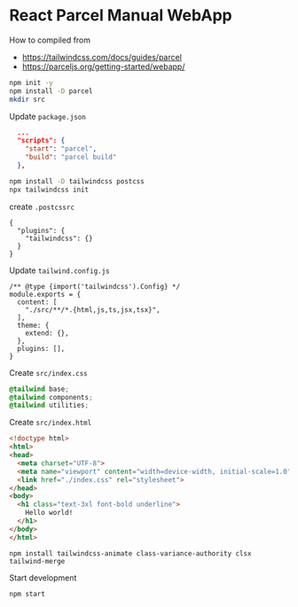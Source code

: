 # React Parcel Manual WebApp

How to compiled from
* https://tailwindcss.com/docs/guides/parcel
* https://parceljs.org/getting-started/webapp/

```sh
npm init -y
npm install -D parcel
mkdir src
```

Update `package.json`
```json
  ...
  "scripts": {
    "start": "parcel",
    "build": "parcel build"
  },
```

```sh
npm install -D tailwindcss postcss
npx tailwindcss init
```

create `.postcssrc`
```
{
  "plugins": {
    "tailwindcss": {}
  }
}
```

Update `tailwind.config.js`

```
/** @type {import('tailwindcss').Config} */
module.exports = {
  content: [
    "./src/**/*.{html,js,ts,jsx,tsx}",
  ],
  theme: {
    extend: {},
  },
  plugins: [],
}
```

Create `src/index.css`

```css
@tailwind base;
@tailwind components;
@tailwind utilities;
```

Create `src/index.html`

```html
<!doctype html>
<html>
<head>
  <meta charset="UTF-8">
  <meta name="viewport" content="width=device-width, initial-scale=1.0">
  <link href="./index.css" rel="stylesheet">
</head>
<body>
  <h1 class="text-3xl font-bold underline">
    Hello world!
  </h1>
</body>
</html>
```

```
npm install tailwindcss-animate class-variance-authority clsx tailwind-merge
```

Start development
```
npm start
```